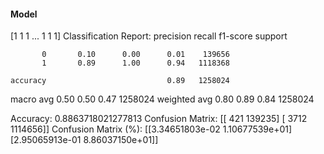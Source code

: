 #### Model
[1 1 1 ... 1 1 1]
Classification Report:
              precision    recall  f1-score   support

           0       0.10      0.00      0.01    139656
           1       0.89      1.00      0.94   1118368

    accuracy                           0.89   1258024
   macro avg       0.50      0.50      0.47   1258024
weighted avg       0.80      0.89      0.84   1258024

Accuracy: 0.8863718021277813
Confusion Matrix:
[[    421  139235]
 [   3712 1114656]]
Confusion Matrix (%):
[[3.34651803e-02 1.10677539e+01]
 [2.95065913e-01 8.86037150e+01]]
